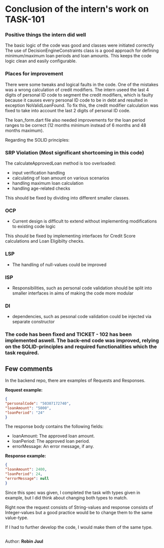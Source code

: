 # Conclusion of the intern's work on TASK-101

### Positive things the intern did well
The basic logic of the code was good and classes were initiated correctly
The use of DecisionEngineConstraints class is a good approach for defining minimum/maximum loan periods and loan amounts. This keeps the code logic clean and easily configurable.


### Places for improvement
There were some tweaks and logical faults in the code.
One of the mistakes was a wrong calculation of credit modifiers. The intern useed the last 4 digits of personal ID code to segment the credit modifiers, which is faulty because it causes every personal ID code to be in debt and resulted in exception NoValidLoanFound.
To fix this, the credit modifier calculation was fixed to take into account the last 2 digits of personal ID code.


The loan_form.dart file also needed improvements for the loan period ranges to be correct (12 months minimum instead of 6 months and 48 months maximum).

Regarding the SOLID principles:

### **SRP Violation** (Most significant shortcoming in this code)

The calculateApprovedLoan method is too overloaded:
* input verification handling
* calculating of loan amount on various scenarios
* handling maximum loan calculation
* handling age-related checks

This should be fixed by dividing into different smaller classes.

### OCP 
* Current design is difficult to extend without implementing modifications to existing code logic

This should be fixed by implementing interfaces for Credit Score calculations and Loan Eligibilty checks.

### LSP
* The handling of null-values could be improved

### ISP
* Responsibilities, such as personal code validation should be split into smaller interfaces in aims of making the code more modular

### DI
* dependencies, such as pesonal code validation could be injected via separate constructor

### The code has been fixed and TICKET - 102 has been implemented aswell. The back-end code was improved, relying on the SOLID-principles and required functionalities which the task required.

## Few comments
In the backend repo, there are examples of Requests and Responses.

**Request example:**

```json
{
"personalCode": "50307172740",
"loanAmount": "5000",
"loanPeriod": "24"
}
```

The response body contains the following fields:

- loanAmount: The approved loan amount.
- loanPeriod: The approved loan period.
- errorMessage: An error message, if any.

**Response example:**

```json
{
"loanAmount": 2400,
"loanPeriod": 24,
"errorMessage": null
}
```

Since this spec was given, I completed the task with types given in example, but I did think about changing both types to match. 

Right now the request consists of String-values and response consists of Integer-values but a good practice would be to change them to the same value-type. 

If I had to further develop the code, I would make them of the same type.

##

Author: **Robin Juul**
